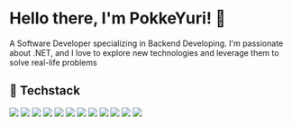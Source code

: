 # Hello there, I'm PokkeYuri! 👋
<!---
## 🌱 About Me
-->
A Software Developer specializing in Backend Developing. I'm passionate about .NET, and I love to explore new technologies and leverage them to solve real-life problems

## 🔧 Techstack
![](https://img.shields.io/badge/.NET-512BD4?style=flat&logo=dotnet&logoColor=white)
![](https://img.shields.io/badge/C%23-239120?style=flat&logo=csharp&logoColor=white)
![](https://img.shields.io/badge/SQLite-003B57?style=flat&logo=sqlite&logoColor=white)
![](https://img.shields.io/badge/MSSQL-CC2927?style=flat&logo=microsoft-sql-server&logoColor=white)
![](https://img.shields.io/badge/Python-3776AB?style=flat&logo=python&logoColor=white)
![](https://img.shields.io/badge/X++-5C2D91?style=flat&logo=dynamics-365&logoColor=white)
![](https://img.shields.io/badge/Go-00ADD8?style=flat&logo=go&logoColor=white)
![](https://img.shields.io/badge/Git-F05032?style=flat&logo=git&logoColor=white)
![](https://img.shields.io/badge/GitHub_Actions-2088FF?style=flat&logo=github-actions&logoColor=white)
![](https://img.shields.io/badge/Visual_Studio-5C2D91?style=flat&logo=visual-studio&logoColor=white)
![](https://img.shields.io/badge/Visual_Studio_Code-007ACC?style=flat&logo=visual-studio-code&logoColor=white)
![](https://img.shields.io/badge/Proxmox-E57000?style=flat&logo=proxmox&logoColor=white)
